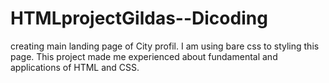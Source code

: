 # HTMLprojectGildas--Dicoding
creating main landing page of City profil.
I am using bare css to styling this page. 
This project made me experienced about fundamental and applications of HTML and CSS.
